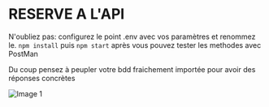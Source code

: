 # RESERVE A L'API


N'oubliez pas: 
configurez le point .env avec vos paramètres et renommez le.
```npm install```
puis
```npm start```
après vous pouvez tester les methodes avec PostMan

Du coup pensez à peupler votre bdd fraichement importée pour avoir des réponses concrètes

![ Image 1](screen.png)